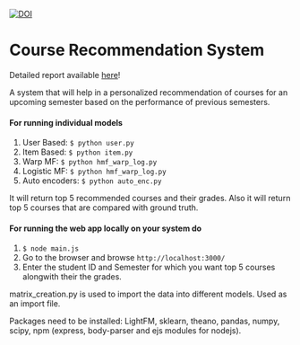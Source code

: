 [![DOI](https://zenodo.org/badge/DOI/10.13140/RG.2.2.31136.00002.svg)](https://www.researchgate.net/deref/http%3A%2F%2Fdx.doi.org%2F10.13140%2FRG.2.2.31136.00002?_sg%5B0%5D=dGDt4frFVd1t_9aDWYSvrmSBsxqnZUcqDp4lYEJ6S9fd8VtUuk0kPYjLUZAE5gK5J8Pi50lREe1EzdgrJl9KMJBuVQ.q9s8sDCNuj_qKvpK1BdrzfUvpPHm77rSKV_9EZijDckLmkS0Iho0LixGtgSusvxlNfFtK9MvE6gJxZpDnQnxVw)
# Course Recommendation System

Detailed report available [here](https://www.researchgate.net/publication/346444042_Course_Recommendation_System_-_IIIT_Delhi)!

A system that will help in a personalized recommendation of courses for an upcoming semester based on the performance of previous semesters.

#### For running individual models

1. User Based: ```$ python user.py```	
2. Item Based: ```$ python item.py```
3. Warp MF: ```$ python hmf_warp_log.py```
4. Logistic MF: ```$ python hmf_warp_log.py```
5. Auto encoders: ```$ python auto_enc.py```

It will return top 5 recommended courses and their grades. Also it will return top 5 courses that are compared with ground truth.

#### For running the web app locally on your system do
1. ```$ node main.js``` 
2. Go to the browser and browse ```http://localhost:3000/```
3. Enter the student ID and Semester for which you want top 5 courses alongwith their the grades.

matrix_creation.py is used to import the data into different models. Used as an import file.

Packages need to be installed: LightFM, sklearn, theano, pandas, numpy, scipy, npm (express, body-parser and ejs modules for nodejs).
